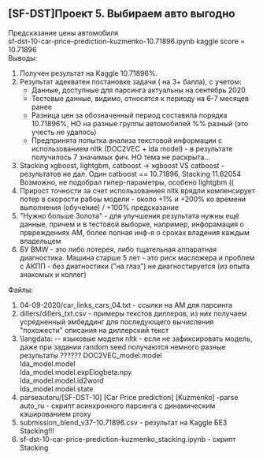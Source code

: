 ##  [SF-DST]Проект 5. Выбираем авто выгодно  
Предсказание цены автомобиля  
sf-dst-10-car-price-prediction-kuzmenko-10.71896.ipynb kaggle score = 10.71896  
Выводы:  
1. Получен результат на Kaggle 10.71896%.  
2. Результат адекватен постановке задачи ( на 3+ балла), с учетом:  
	- Данные, доступные для парсинга актуальны на сентябрь 2020  
	- Тестовые данные, видимо, относятся к периоду на 6-7 месяцев ранее  
	- Разница цен за обозначенный период составила порядка 10.71896%, НО на разные группы автомобилей %% разный (это учесть не удалось)  
	- Предпринята попытка анализа текстовой информации с использованием nltk (DOC2VEC + lda model) - в результате получилось 7 значимых фич. НО тема не раскрыта...   	
3. 	Stacking xgboost, lightgbm, catboost -> xgboost VS catboost - результатов не дал. Один catboost == 10.71896, Stacking 11.62054  Возможно, не подобрал гипер-параметры, особено lightgbm ((   
4.  Прирост точности за счет использованиея nltk врядли компенсирует потер в скорости рабоы модели - около +1% и +200% ко времени выполнения (обучение) / +100% предсказание  
5. "Нужно больше Золота" - для улучшения результата нужны ещё данные, причем и в тестовой выборке, например, инфорамация о првреждениях АМ, более полная инф-я о сроках владения каждым владельцем  
6. БУ BMW - это либо лотерея, либо тщательная аппаратная диагностика. Машина старше 5 лет - это риск масложера и проблем с АКПП - без диагностики ("на глаз") не диагностируется (из опыта знакомых и коллег)  

Файлы:  
1. 04-09-2020/car_links_cars_04.txt  - ссылки на АМ для парсинга  
2. dillers/dillers_txt.csv - примеры текстов диллеров, из них получаем усредненный эмбеддинг для последующего вычисления "похожести" описания на диллерский текст  
3. \langdata:  -- языковые модели nltk - если не зафиксировать модель, даже при задании random seed получаются немного разные результаты  ??????
	DOC2VEC_model.model  
	lda_model.model  
	lda_model.model.expElogbeta.npy  
	lda_model.model.id2word  
	lda_model.model.state  
4. parseautoru/[SF-DST-10] [Car Price prediction] [Kuzmenko] -parse auto_ru - скрипт асинхронного парсинга с динамическим кэшированием proxy  
5. submission_blend_v37-10.71896.csv - результат на Kaggle БЕЗ Stacking!!! 
6. sf-dst-10-car-price-prediction-kuzmenko_stacking.ipynb - скрипт Stacking
	
	

 
	

